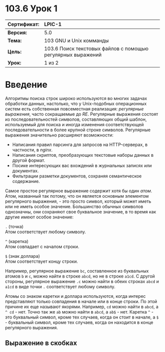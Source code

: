 # 103.6 Урок 1

| **Сертификат:** | LPIC-1                                      |
|:----------------|:--------------------------------------------|
| **Версия:**     | 5.0                                         |
| **Тема:**       | 103 GNU и Unix комманды                     |                           
| **Цель:**       | 103.6 Поиск текстовых файлов с помощью регулярных выражений |
| **Урок:**       | 1 из 2                                      |


# Введение

Алгоритмы поиска строк широко используются во многих задачах обработки данных, настолько, что у Unix-подобных операционных систем есть собственная повсеместная реализация: *регулярные выражения*, часто сокращаемые до *RE*. Регулярные выражения состоят из последовательностей символов, составляющих общий шаблон, используемый для поиска и иногда изменения соответствующей последовательности в более крупной строке символов. Регулярные выражения значительно расширяют возможности: 

* Написания правил парсинга для запросов на HTTP-серверах, в частности, в *nginx*. 
* Написания скриптов, преобразующих текстовые наборы данных в другой формат. 
* Посике интересующих вас вхождений в журнальных записях или документах. 
* Фильтрации разметки документов, сохраняя семантическое содержание. 

Самое простое регулярное выражение содержит хотя бы один *атом*. Атом, названный так потому, что он является основным элементом регулярного выражения, - это просто символ, который может иметь или не иметь особое значение. Большинство обычных символов однозначны, они сохраняют свое буквальное значение, в то время как другие имеют особое значение: 

`.` (точка)  
Атом соответствует любому символу. 

`^` (каретка)  
Атом совпадает с началом строки. 

`$` (знак доллара)  
Атом соответствует концу строки. 

Например, регулярное выражение `bc`, составленное из буквальных атомов `b` и `c`, можно найти в строке `abcd`, но не в строке `a1cd`. С другой стороны, регулярное выражение `.c` можно найти в обеих строках `abcd` и `a1cd` в виде точки `.` соответствует любому символу. 

Атомы со знаком каретки и доллара используются, когда интерес представляют только совпадения в начале или в конце строки. По этой причине их еще называют якорями. Например, `cd` можно найти в `abcd`, а `^ cd` - нет. Точно так же `ab` можно найти в `abcd`, а `ab$` - нет. Каретка `^` - это буквальный символ, кроме тех случаев, когда он стоит в начале, а `$` - буквальный символ, кроме тех случаев, когда он находится в конце регулярного выражения.


## Выражение в скобках

